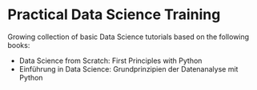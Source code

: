 # Practical Data Science Training

Growing collection of basic Data Science tutorials based on the following books:

 * Data Science from Scratch: First Principles with Python
 * Einführung in Data Science: Grundprinzipien der Datenanalyse mit Python
